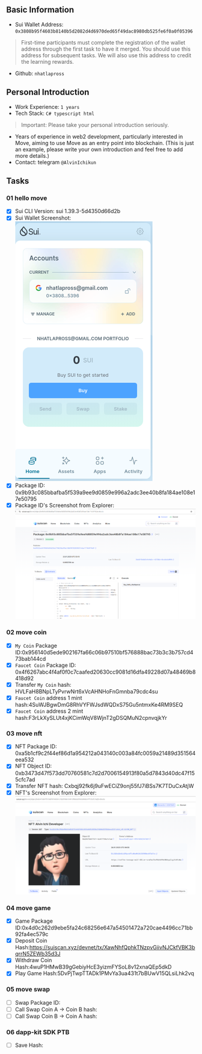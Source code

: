 ## Basic Information
- Sui Wallet Address: `0x3808b95f4603b8140b5d2082d4d6970ded65f49dac8980db525fe6f0a0f05396`
> First-time participants must complete the registration of the wallet address through the first task to have it merged. You should use this address for subsequent tasks. We will also use this address to credit the learning rewards.
- Github: `nhatlapross`

## Personal Introduction
- Work Experience: `1 years`
- Tech Stack: `C# typescript html`
> Important: Please take your personal introduction seriously.
- Years of experience in web2 development, particularly interested in Move, aiming to use Move as an entry point into blockchain. (This is just an example, please write your own introduction and feel free to add more details.)
- Contact: telegram `@AlvinIchikun`

## Tasks

### 01 hello move
- [x] Sui CLI Version: sui 1.39.3-5d4350d66d2b
- [x] Sui Wallet Screenshot: ![](images/suiwallet.png)
- [x] Package ID: 0x9b93c085bbafba5f539a9ee9d0859e996a2adc3ee40b8fa184ae108e17e50795
- [x] Package ID's Screenshot from Explorer: ![](images/Task1PackageID.png)

### 02 move coin
- [x] `My Coin` Package ID:0x956140d5ede902167fa66c06b97510bf576888bac73b3c3b757cd473bab144cd
- [x] `Faucet Coin` Package ID: 0x4f6267abc4f4af0f0c7caafed20630cc9081d16dfa49228d07a48469b8418d92
- [x] Transfer `My Coin` hash: HVLFaH8BNpLTyPvrwNrt6xVcAHNHoFnGmnba79cdc4su
- [x] `Faucet Coin` address 1 mint hash:4SuWJBgwDmG8RhVYFWJsdWQDxS75Gu5ntmxKe4RM9SEQ
- [x] `Faucet Coin` address 2 mint hash:F3rLkXySLUt4xjKCimWqV8WjnT2gDSQMuN2cpnvqjkYr

### 03 move nft
- [x] NFT Package ID: 0xa5b1cf9c2f44ef86d1a954212a043140c003a84fc0059a21489d351564eea532
- [x] NFT Object ID: 0xb3473d47f573dd70760581c7d2d7006154913f80a5d7843d40dc47f155cfc7ad
- [x] Transfer NFT hash: Cxbqj92fk6j9uFwECiZ9onj55fJ7iBSs7K7TDuCxAtjW
- [x] NFT's Screenshot from Explorer: ![](images/AlvinNFT.png)

### 04 move game
- [x] Game Package ID:0x4d0c262d9ebe5fa24c68256e647a54501472a720cae4496cc71bb92fa4ec579c
- [x] Deposit Coin Hash:https://suiscan.xyz/devnet/tx/XawNhfQphkTNzpvGiivNJCkfVBK3bqrrN5ZEWb35d3J
- [x] Withdraw Coin Hash:4wuP1HMwB39gGebiyHcE3yizmFYSoL8v12xnaQEp5dkD
- [x] Play Game Hash:5DvPjTwpTTADk1PMvYa3ua431t7bBUwV15QLsiLhk2vq

### 05 move swap
- [ ] Swap Package ID:
- [ ] Call Swap Coin A -> Coin B hash:
- [ ] Call Swap Coin B -> Coin A hash:

### 06 dapp-kit SDK PTB
- [ ] Save Hash:
